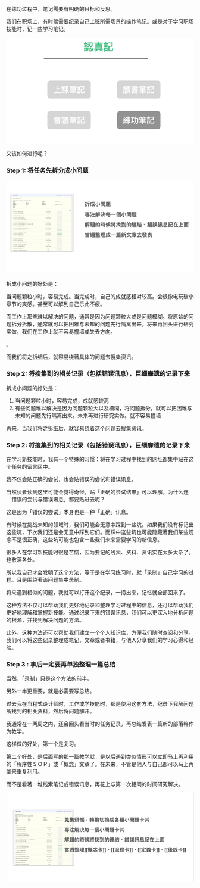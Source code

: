 在练功过程中，笔记需要有明确的目标和反思。

我们在职场上，有时候需要纪录自己上班所需场景的操作笔记。或是对于学习职场技能时，记一些学习笔记。

![](images/20220908212859.png)

又该如何进行呢？


### Step 1: 将任务先拆分成小问题

![](images/20220908212931.png)


拆成小问题的好处是：

当问题颗粒小时，容易完成。当完成时，自己的成就感相对较高。会很像电玩破小章节的爽感。甚至可以解到自己乐此不疲。

而工作上那些难以解决的问题，通常是因为问题颗粒大或是问题模糊。将原始的问题拆分拆散，通常就可以把困难与未知的问题先行隔离出来。将来再回头进行研究实做，我们在工作上就不容易撞墙或失去方向。

。

而我们将之拆细后，就容易绕著具体的问题去搜集资讯。

### Step 2: 将搜集到的相关记录（包括错误讯息），巨细靡遗的记录下来




拆成小问题的好处是：

1. 当问题颗粒小时，容易完成，成就感较高
2. 有些问题难以解决是因为问题颗粒大以及模糊，将问题拆分，就可以把困难与未知的问题先行隔离出来。未来再进行研究实做。就不容易撞墙

再来，当我们将之拆细后，就容易绕着这个问题去搜集资讯。

### Step 2:  将搜集到的相关记录（包括错误讯息），巨细靡遗的记录下来

在学习新技能时，我有一个特殊的习惯：将在学习过程中找到的网址都集中贴在这个任务的留言区中。

我不仅会贴正确的尝试，也会贴错误的尝试和错误讯息。

当然读者读到这里可能会觉得奇怪，贴「正确的尝试结果」可以理解。为什么连「错误的尝试与错误讯息」都要贴进去呢？

这是因为「错误的尝试」本身也是一种「正确」讯息。

有时候在挑战未知的领域时，我们可能会无意中踩到一些坑。如果我们没有标记出这些坑，下次我们还是会无意中踩到它们。而踩中这些坑也可能隐藏著我们某些观念不是很正确，这些坑可能也包含一些我们未来需要学习的新信息。

很多人在学习新技能时很是苦恼，因为要记的线索、资料、资讯实在太多太杂了。也散落各处。

所以我自己才会发明了这个方法，等于是在学习练习时，就「录制」自己学习的过程。且是围绕著该问题集中录制。

将来遇到相似的问题，我就可以打开这个纪录，一捞出来，记忆就全部回来了。

这种方法不仅可以帮助我们更好地记录和整理学习过程中的信息，还可以帮助我们更好地理解和掌握新技能。通过纪录下来的错误讯息，我们可以更深入地分析问题的根源，并找到解决问题的方法。

此外，这种方法还可以帮助我们建立一个个人知识库，方便我们随时查阅和分享。我们可以将这些记录整理成笔记、文章或者书籍，与他人分享我们的学习心得和经验。

### Step 3 : 事后一定要再单独整理一篇总结

当然，「录制」只是这个方法的前半。

另外一半更重要，就是必需要写总结。

过去我在当程式设计师时，工作或学技能时，都是使用这套方法，纪录下我解问题所找到的相关资料，然后将问题解开。

我通常在一两周之内，还会回头看当时的任务记录，再总结发表一篇新的部落格作为教学。

这样做的好处，第一个是复习。

第二个好处，是后面写的那一篇教学就，是以后遇到类似情形可以立即马上再利用的「程序性ＳＯＰ」或「概念」文章了。在未来，不管是他人与自己都可以马上再拿来重复利用。

而不是看著一堆线索笔记或错误讯息，再花上与第一次相同的时间研究解决。

![](images/20220908213028.png)
